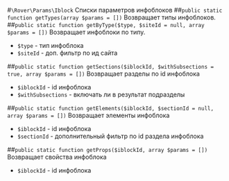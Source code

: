 #`\Rover\Params\Iblock` Списки параметров инфоблоков
##`public static function getTypes(array $params = [])`
Возвращает типы инфоблоков.
##`public static function getByType($type, $siteId = null, array $params = [])`
Возвращает инфоблоки по типу.
* `$type` - тип инфоблока
* `$siteId` - доп. фильтр по ид сайта

##`public static function getSections($iblockId, $withSubsections = true, array $params = [])`
Возвращает разделы по id инфоблока
* `$iblockId` - id инфоблока
* `$withSubsections` - включать ли в результат подразделы

##`public static function getElements($iblockId, $sectionId = null, array $params = [])`
Возвращает элементы инфоблока
* `$iblockId` - id инфоблока
* `$sectionId` - дополнительный фильтр по id раздела инфоблока

##`public static function getProps($iblockId, array $params = [])`
Возвращает свойства инфоблока
* `$iblockId` - id инфоблока